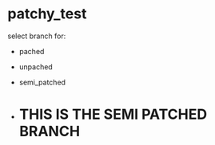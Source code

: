 # patchy_test
select branch for:
* pached
* unpached
* semi_patched

* # THIS IS THE SEMI PATCHED BRANCH
